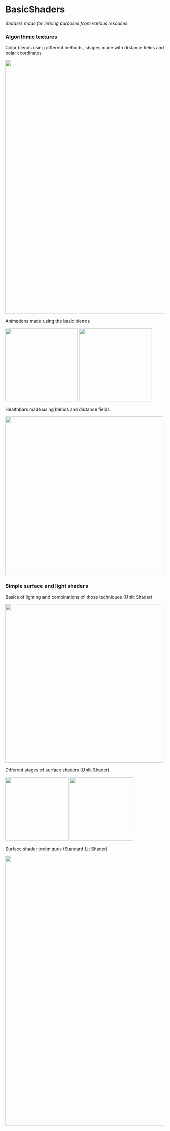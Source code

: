 # BasicShaders

*Shaders made for lerning purposes from various resouces*

### Algorithmic textures

Color blends using different methods, shapes made with distance fields and polar coordinates

<img src="https://user-images.githubusercontent.com/31730144/144705012-052e7070-2780-4eef-b5b2-7a429acebe53.png" width="800"> 

Animations made using the basic blends

<img src= "https://user-images.githubusercontent.com/31730144/141815397-892c21db-23ff-4555-a92e-dd4a9f8746d1.gif" height="230"> <img src="https://user-images.githubusercontent.com/31730144/141813667-411033c8-dbe7-4ed5-a774-fa4ca2e948eb.gif" height="230">

Healthbars made using blends and distance fields

<img src="https://user-images.githubusercontent.com/31730144/141803049-17c5293e-0763-4423-9787-e86a6ac55bd2.png" width="500">

### Simple surface and light shaders 

Basics of lighting and combinations of those techniques (Unlit Shader)

<img src="https://user-images.githubusercontent.com/31730144/141802731-26fee683-793e-4559-afe3-168aaa8cfe9f.png" width="500">
 
Different stages of surface shaders (Unlit Shader)

<img src="https://user-images.githubusercontent.com/31730144/143615523-c071eb77-ec03-4967-a4a1-8d48f98dec58.png" height="200"> <img src="https://user-images.githubusercontent.com/31730144/143614876-26b1904a-d84b-461b-83c0-fd4610699320.png" height="200">

Surface shader techniques (Standard Lit Shader)

<img src="https://user-images.githubusercontent.com/31730144/144711126-f857e462-2370-40e5-a62e-b9ce17c90b8d.png" width="850">

